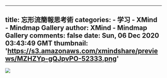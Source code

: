 
---
title: 忘形流簡報思考術
categories: 
    - 学习
    - XMind - Mindmap Gallery
author: XMind - Mindmap Gallery
comments: false
date: Sun, 06 Dec 2020 03:43:49 GMT
thumbnail: 'https://s3.amazonaws.com/xmindshare/previews/MZHZYp-gQJpvPO-52333.png'
---

<div>   
<img src="https://s3.amazonaws.com/xmindshare/previews/MZHZYp-gQJpvPO-52333.png" referrerpolicy="no-referrer">  
</div>
            